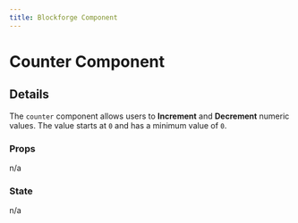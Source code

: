 ```yaml
---
title: Blockforge Component
---
```

# Counter Component

<counter/>

## Details

The `counter` component allows users to **Increment** and **Decrement** numeric values. The value starts at `0` and has a minimum value of `0`.

### Props

n/a

### State

n/a
